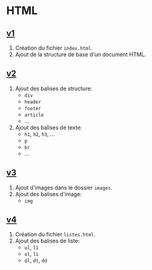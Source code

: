 # HTML

## [v1](./v1)

 1. Création du fichier `index.html`. 
 2. Ajout de la structure de base d'un document HTML.

## [v2](./v2)

 1. Ajout des balises de structure:
    - `div` 
    - `header`
    - `footer`
    - `article`
    - ...
 2. Ajout des balises de texte:
    - `h1`, `h2`, `h3`, ...
    - `p`
    - `br`
    - ...

## [v3](./v3)

 1. Ajout d'images dans le dossier `images`.
 2. Ajout des balises d'image:
     - `img`

## [v4](./v4)

 1. Création du fichier `listes.html`.
 2. Ajout des balises de liste:
    - `ul`, `li`
    - `ol`, `li`
    - `dl`, `dt`, `dd`
 

 